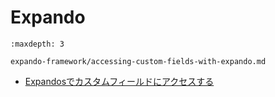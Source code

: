 # Expando

```{toctree}
:maxdepth: 3

expando-framework/accessing-custom-fields-with-expando.md
```

- [Expandosでカスタムフィールドにアクセスする](./expando-framework/accessing-custom-fields-with-expando.md)